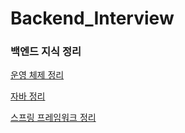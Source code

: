 # Backend_Interview
### 백엔드 지식 정리

[운영 체제 정리](https://github.com/HSRyuuu/Backend_Interview/blob/main/%EC%9A%B4%EC%98%81%EC%B2%B4%EC%A0%9C.md)  

[자바 정리](https://github.com/HSRyuuu/Backend_Interview/blob/main/%EC%9E%90%EB%B0%94.md)  

[스프링 프레임워크 정리](https://github.com/HSRyuuu/Backend_Interview/blob/main/%EC%8A%A4%ED%94%84%EB%A7%81%ED%94%84%EB%A0%88%EC%9E%84%EC%9B%8C%ED%81%AC.md)  